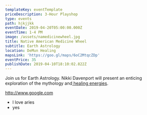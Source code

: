 ```yaml
---
templateKey: eventTemplate
priceDescription: 3-Hour Playshop
type: events
path: hjkjjkk
eventDate: 2019-04-20T05:00:00.000Z
eventTime: 1-4 PM
image: /assets/namedicinewheel.jpg
title: Native American Medicine Wheel
subtitle: Earth Astrology
location: DeMun Healing
mapsLink: 'https://goo.gl/maps/6oC2MtqcZDp'
eventPrice: 35
publishDate: 2019-04-10T18:10:02.822Z
---
```

Join us for Earth Astrology.  Nikki Davenport will present an enticing exploration of the mythology and[ healing energies](http://www.google.com).

<http://www.google.com>

* I love aries
* yes
